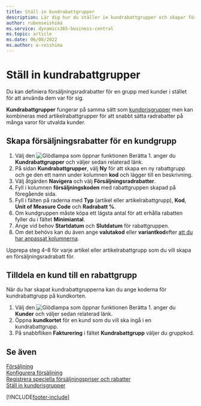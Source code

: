 ```yaml
---
title: Ställ in kundrabattgrupper
description: Lär dig hur du ställer in kundrabattgrupper och skapar försäljningsrabatter för dessa grupper.
author: rubenseishima
ms.service: dynamics365-business-central
ms.topic: article
ms.date: 06/08/2022
ms.author: a-reishima
---
```

# <a name="set-up-customer-discount-groups"></a>Ställ in kundrabattgrupper

Du kan definiera försäljningsradrabatter för en grupp med kunder i stället för att använda dem var för sig.

**Kundrabattgrupper** fungerar på samma sätt som [kundprisgrupper](sales-how-to-set-up-customer-price-groups.md) men kan kombineras med artikelrabattgrupper för att snabbt sätta radrabatter på många varor för utvalda kunder.

## <a name="create-sales-line-discounts-for-a-customer-group"></a>Skapa försäljningsrabatter för en kundgrupp

1. Välj den ![Glödlampa som öppnar funktionen Berätta 1.](media/ui-search/search_small.png "Berätta för mig vad du vill göra") anger du **Kundrabattgrupper** och väljer sedan relaterad länk.
2. På sidan **Kundrabattgrupper**, välj **Ny** för att skapa en ny rabattgrupp och ge den ett namn under kolumnen **kod** och lägger till en beskrivning.
3. Välj åtgärden **Navigera** och välj **Försäljningsradrabatter**.
4. Fyll i kolumnen **försäljningskoden** med rabattgruppen skapad på föregående sida.
5. Fyll i fälten på raderna med **Typ** (artikel eller artikelrabattgrupp), **Kod**, **Unit of Measure Code** och **Radrabatt %**.
6. Om kundgruppen måste köpa ett lägsta antal för att erhålla rabatten fyller du i fältet **Minimiantal**.
7. Ange vid behov **Startdatum** och **Slutdatum** för rabattgruppen.
8. Om det behövs kan du även ange **valutakod** eller **variantkod**efter [att du har anpassat kolumnerna](ui-personalization-user.md).

Upprepa steg 4–8 för varje artikel eller artikelrabattgrupp som du vill skapa en försäljningsradrabatt för.

## <a name="assign-a-customer-to-a-discount-group"></a>Tilldela en kund till en rabattgrupp

När du har skapat kundrabattgrupperna kan du ange koderna för kundrabattgrupp på kundkorten.

1. Välj den ![Glödlampa som öppnar funktionen Berätta 1.](media/ui-search/search_small.png "Berätta för mig vad du vill göra") anger du **Kunder** och väljer sedan relaterad länk.
2. Öppna  **kundkortet** för en kund som du vill ska ingå i en kundrabattgrupp.
3. På snabbfliken **Fakturering** i fältet **Kundrabattgrupp** väljer du gruppkod.

## <a name="see-also"></a>Se även

[Försäljning](sales-manage-sales.md)  
[Konfigurera försäljning](sales-setup-sales.md)  
[Registrera speciella försäljningspriser och rabatter](sales-how-record-sales-price-discount-payment-agreements.md)  
[Ställ in kundprisgrupper](sales-how-to-set-up-customer-price-groups.md)  

[!INCLUDE[footer-include](includes/footer-banner.md)]
